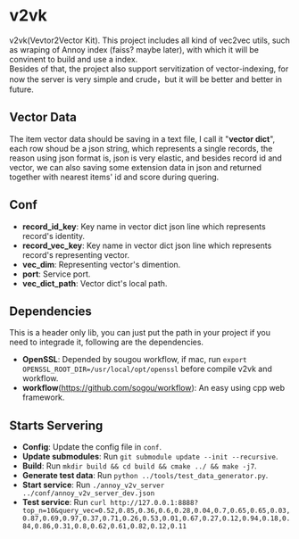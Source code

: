 # v2vk
v2vk(Vevtor2Vector Kit). This project includes all kind of vec2vec utils, such as wraping of Annoy index (faiss? maybe later), with which it will be convinent to build and use a index.  
Besides of that, the project also support servitization of vector-indexing, for now the server is very simple and crude，but it will be better and better in future.

## Vector Data
The item vector data should be saving in a text file, I call it "**vector dict**", each row shoud be a json string, which represents a single records, the reason using json format is, json is very elastic, and besides record id and vector, we can also saving some extension data in json and returned together with nearest items' id and score during quering.

## Conf
* **record_id_key**: Key name in vector dict json line which represents record's identity.
* **record_vec_key**: Key name in vector dict json line which represents record's representing vector.
* **vec_dim**: Representing vector's dimention.
* **port**: Service port.
* **vec_dict_path**: Vector dict's local path.

## Dependencies
This is a header only lib, you can just put the path in your project if you need to integrade it, following are the dependencies.
* **OpenSSL**: Depended by sougou workflow, if mac, run `export OPENSSL_ROOT_DIR=/usr/local/opt/openssl` before compile v2vk and workflow.
* **workflow**(https://github.com/sogou/workflow): An easy using cpp web framework.

## Starts Servering
* **Config**: Update the config file in `conf`.
* **Update submodules**: Run `git submodule update --init --recursive`.
* **Build**: Run `mkdir build && cd build && cmake ../ && make -j7`.
* **Generate test data**: Run `python ../tools/test_data_generator.py`.
* **Start service**: Run `./annoy_v2v_server ../conf/annoy_v2v_server_dev.json`
* **Test service**: Run `curl http://127.0.0.1:8888?top_n=10&query_vec=0.52,0.85,0.36,0.6,0.28,0.04,0.7,0.65,0.65,0.03,0.87,0.69,0.97,0.37,0.71,0.26,0.53,0.01,0.67,0.27,0.12,0.94,0.18,0.84,0.86,0.31,0.8,0.62,0.61,0.82,0.12,0.11`

